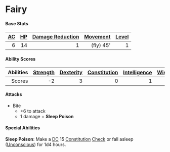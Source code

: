 # Fairy

#### Base Stats

| [AC](../../../Player%20Characters/Derived%20Statistics/Armor%20Class.md) | [HP](../../../Player%20Characters/Derived%20Statistics/Health%20Points.md) | [Damage Reduction](../../../Items/Equipment/Individual%20Item%20Cards/Armors/Armor%20Properties/Armor%20X%20Property.md) | [Movement](../../../Game%20Procedures/Movement.md) | [Level](../../../Player%20Characters/Derived%20Statistics/Level.md) |
| -----------------------------------------------------------------------: | -------------------------------------------------------------------------: | -----------------------------------------------------------------------------------------------------------------------: | -------------------------------------------------: | ------------------------------------------------------------------: |
|                                                                        6 |                                                                         14 |                                                                                                                        1 |                                          (fly) 45' |                                                                   1 |
#### Ability Scores

| Abilities | [Strength](../../../Player%20Characters/Chosen%20Statistics/Strength.md) | [Dexterity](../../../Player%20Characters/Chosen%20Statistics/Dexterity.md) | [Constitution](../../../Player%20Characters/Chosen%20Statistics/Constitution.md) | [Intelligence](../../../Player%20Characters/Chosen%20Statistics/Intelligence.md) | [Wisdom](../../../Player%20Characters/Chosen%20Statistics/Wisdom.md)<br> | [Charisma](../../../Player%20Characters/Chosen%20Statistics/Charisma.md)<br> |
| --------: | -----------------------------------------------------------------------: | -------------------------------------------------------------------------: | -------------------------------------------------------------------------------: | -------------------------------------------------------------------------------: | -----------------------------------------------------------------------: | ---------------------------------------------------------------------------: |
|    Scores |                                                                       -2 |                                                                          3 |                                                                                0 |                                                                                1 |                                                                        0 |                                                                            1 |
#### Attacks
- Bite
	- +6 to attack
	- 1 damage + **Sleep Poison**
#### Special Abilities
**Sleep Poison**: Make a [DC](../../../Game%20Procedures/DC.md) 15 [Constitution](../../../Player%20Characters/Chosen%20Statistics/Constitution.md) [Check](../../../Game%20Procedures/Check.md) or fall asleep ([Unconscious](../../../Conditions/Unconscious.md)) for 1d4 hours.